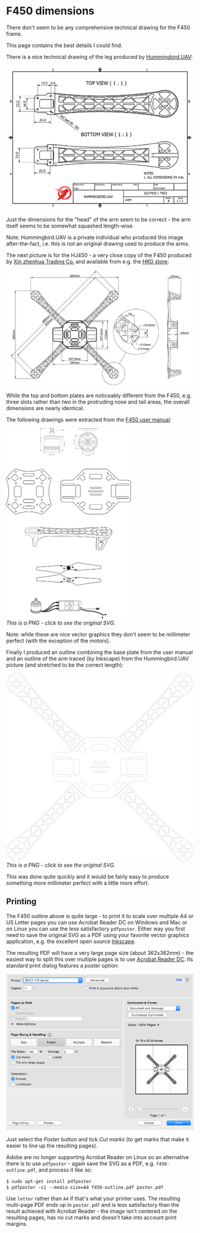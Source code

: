 F450 dimensions
===============

There don't seem to be any comprehensive technical drawing for the F450 frame.

This page contains the best details I could find.

There is a nice technical drawing of the leg produced by [Hummingbird.UAV](https://vimeo.com/hummingbirduav/about):

<img width="512" src="images/f450-outline/f450-arm.png">

Just the dimensions for the "head" of the arm seem to be correct - the arm itself seems to be somewhat squashed length-wise.

Note: Hummingbird.UAV is a private individual who produced this image after-the-fact, i.e. this is not an original drawing used to produce the arms.

The next picture is for the HJ450 - a very close copy of the F450 produced by [Xin zhenhua Trading Co.](http://www.wtotoy.com/showproducts_431.html) and available from e.g. the [HKG store](http://stores.ebay.com/HKG-store?_dmd=2&_nkw=hj450):

<img width="512" src="images/f450-outline/hj450.jpg">

While the top and bottom plates are noticeably different from the F450, e.g. three slots rather than two in the protruding nose and tail areas, the overall dimensions are nearly identical.

The following drawings were extracted from the [F450 user manual](http://dl.djicdn.com/downloads/flamewheel/en/F450_User_Manual_v2.2_en.pdf):

[<img height="512" src="images/f450-outline/user-manual.png">](images/f450-outline/user-manual.svg)  
_This is a PNG - click to see the original SVG._

Note: while these are nice vector graphics they don't seem to be millimeter perfect (with the exception of the motors).

Finally I produced an outline combining the base plate from the user manual and an outline of the arm traced (by Inkscape) from the Hummingbird.UAV picture (and stretched to be the correct length):

[<img width="512" src="images/f450-outline/f450-outline.png">](images/f450-outline/f450-outline.svg)  
_This is a PNG - click to see the original SVG._

This was done quite quickly and it would be fairly easy to produce something more millimeter perfect with a little more effort.

Printing
--------

The F450 outline above is quite large - to print it to scale over multiple A4 or US Letter pages you can use Acrobat Reader DC on Windows and Mac or on Linux you can use the less satisfactory `pdfposter`. Either way you first need to save the original SVG as a PDF using your favorite vector graphics application, e.g. the excellent open source [Inkscape](https://inkscape.org/en/).

The resulting PDF will have a very large page size (about 362x362mm) - the easiest way to split this over multiple pages is to use [Acrobat Reader DC](https://get.adobe.com/reader/). Its standard print dialog features a poster option:

![reader print dialog](images/f450-outline/reader-print.png)

Just select the _Poster_ button and tick _Cut marks_ (to get marks that make it easier to line up the resulting pages).

Adobe are no longer supporting Acrobat Reader on Linux so an alternative there is to use `pdfposter` - again save the SVG as a PDF, e.g. `f450-outline.pdf`, and process it like so:

    $ sudo apt-get install pdfposter
    $ pdfposter -s1 --media-size=A4 f450-outline.pdf poster.pdf

Use `letter` rather than `A4` if that's what your printer uses. The resulting multi-page PDF ends up in `poster.pdf` and is less satisfactory than the result achieved with Acrobat Reader - the image isn't centered on the resulting pages, has no cut marks and doesn't take into account print margins.
